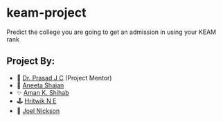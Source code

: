 # keam-project
Predict the college you are going to get an admission in using your KEAM rank

## Project By:

- 🎩 [Dr. Prasad J C](https://github.com/prasad1978) (Project Mentor)
- 🌼 [Aneeta Shajan](https://github.com/aneeta001)
- ✨ [Aman K. Shihab](https://github.com/amankshihab)
- 🕹 [Hritwik N E](https://github.com/hritwik-ne)
- 🌱 [Joel Nickson](https://github.com/Joel-Nickson)
